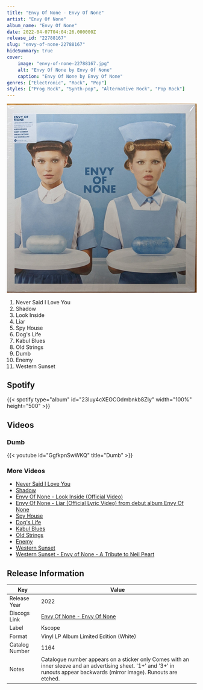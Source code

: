 ```yaml
---
title: "Envy Of None - Envy Of None"
artist: "Envy Of None"
album_name: "Envy Of None"
date: 2022-04-07T04:04:26.000000Z
release_id: "22788167"
slug: "envy-of-none-22788167"
hideSummary: true
cover:
    image: "envy-of-none-22788167.jpg"
    alt: "Envy Of None by Envy Of None"
    caption: "Envy Of None by Envy Of None"
genres: ["Electronic", "Rock", "Pop"]
styles: ["Prog Rock", "Synth-pop", "Alternative Rock", "Pop Rock"]
---
```


![Envy Of None by Envy Of None](envy-of-none-22788167.jpg)

<!-- section break -->

1. Never Said I Love You
2. Shadow
3. Look Inside
4. Liar
5. Spy House
6. Dog's Life
7. Kabul Blues
8. Old Strings
9. Dumb
10. Enemy
11. Western Sunset

<!-- section break -->


## Spotify
{{< spotify type="album" id="23Iuy4cXEOCOdmbnkb8ZIy" width="100%" height="500" >}}



## Videos
### Dumb
{{< youtube id="GgfkpnSwWKQ" title="Dumb" >}}<br>

### More Videos

- [Never Said I Love You](https://www.youtube.com/watch?v=Yp8q2mMoa7k)
- [Shadow](https://www.youtube.com/watch?v=QF-NhLJ5bnU)
- [Envy Of None - Look Inside (Official Video)](https://www.youtube.com/watch?v=QF-lfYi7DXk)
- [Envy Of None - Liar (Official Lyric Video) from debut album Envy Of None](https://www.youtube.com/watch?v=vV-IZRh22mo)
- [Spy House](https://www.youtube.com/watch?v=cFTXxYXXi8o)
- [Dog's Life](https://www.youtube.com/watch?v=pnExyrswyj0)
- [Kabul Blues](https://www.youtube.com/watch?v=aL9wVZEkQts)
- [Old Strings](https://www.youtube.com/watch?v=1_MUQb3W4hU)
- [Enemy](https://www.youtube.com/watch?v=XUYlFQUEfs4)
- [Western Sunset](https://www.youtube.com/watch?v=VeQqcaZm5ws)
- [Western Sunset - Envy of None - A Tribute to Neil Peart](https://www.youtube.com/watch?v=avToblb8HkY)


## Release Information
|  Key           | Value                                                |
| ---------------| ---------------------------------------------------- |
| Release Year   | 2022                                   |
| Discogs Link   | [Envy Of None - Envy Of None](https://www.discogs.com/release/22788167-Envy-Of-None-Envy-Of-None) |
| Label          | Kscope |
| Format         | Vinyl LP Album Limited Edition (White) |
| Catalog Number | 1164 |
| Notes | Catalogue number appears on a sticker only Comes with an inner sleeve and an advertising sheet. '1+' and '3+' in runouts appear backwards (mirror image). Runouts are etched. |
